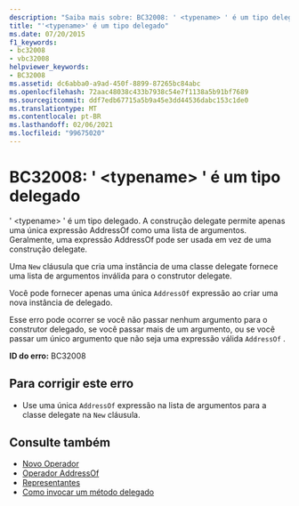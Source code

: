 ```yaml
---
description: "Saiba mais sobre: BC32008: ' <typename> ' é um tipo delegado"
title: "'<typename>' é um tipo delegado"
ms.date: 07/20/2015
f1_keywords:
- bc32008
- vbc32008
helpviewer_keywords:
- BC32008
ms.assetid: dc6abba0-a9ad-450f-8899-87265bc84abc
ms.openlocfilehash: 72aac48038c433b7938c54e7f1138a5b91bf7689
ms.sourcegitcommit: ddf7edb67715a5b9a45e3dd44536dabc153c1de0
ms.translationtype: MT
ms.contentlocale: pt-BR
ms.lasthandoff: 02/06/2021
ms.locfileid: "99675020"
---
```

# <a name="bc32008-typename-is-a-delegate-type"></a>BC32008: ' \<typename> ' é um tipo delegado

' \<typename> ' é um tipo delegado. A construção delegate permite apenas uma única expressão AddressOf como uma lista de argumentos. Geralmente, uma expressão AddressOf pode ser usada em vez de uma construção delegate.

 Uma `New` cláusula que cria uma instância de uma classe delegate fornece uma lista de argumentos inválida para o construtor delegate.

 Você pode fornecer apenas uma única `AddressOf` expressão ao criar uma nova instância de delegado.

 Esse erro pode ocorrer se você não passar nenhum argumento para o construtor delegado, se você passar mais de um argumento, ou se você passar um único argumento que não seja uma expressão válida `AddressOf` .

 **ID do erro:** BC32008

## <a name="to-correct-this-error"></a>Para corrigir este erro

- Use uma única `AddressOf` expressão na lista de argumentos para a classe delegate na `New` cláusula.

## <a name="see-also"></a>Consulte também

- [Novo Operador](../operators/new-operator.md)
- [Operador AddressOf](../operators/addressof-operator.md)
- [Representantes](../../programming-guide/language-features/delegates/index.md)
- [Como invocar um método delegado](../../programming-guide/language-features/delegates/how-to-invoke-a-delegate-method.md)
